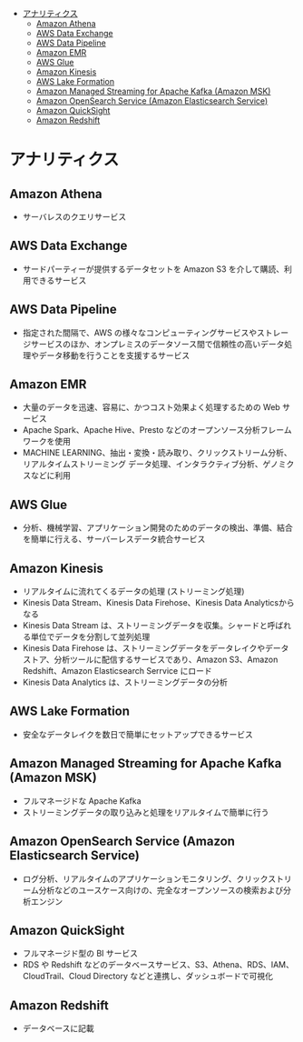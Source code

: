- [アナリティクス](#アナリティクス)
  - [Amazon Athena](#amazon-athena)
  - [AWS Data Exchange](#aws-data-exchange)
  - [AWS Data Pipeline](#aws-data-pipeline)
  - [Amazon EMR](#amazon-emr)
  - [AWS Glue](#aws-glue)
  - [Amazon Kinesis](#amazon-kinesis)
  - [AWS Lake Formation](#aws-lake-formation)
  - [Amazon Managed Streaming for Apache Kafka (Amazon MSK)](#amazon-managed-streaming-for-apache-kafka-amazon-msk)
  - [Amazon OpenSearch Service (Amazon Elasticsearch Service)](#amazon-opensearch-service-amazon-elasticsearch-service)
  - [Amazon QuickSight](#amazon-quicksight)
  - [Amazon Redshift](#amazon-redshift)

# アナリティクス

## Amazon Athena
* サーバレスのクエリサービス

## AWS Data Exchange
* サードパーティーが提供するデータセットを Amazon S3 を介して購読、利用できるサービス

## AWS Data Pipeline
* 指定された間隔で、AWS の様々なコンピューティングサービスやストレージサービスのほか、オンプレミスのデータソース間で信頼性の高いデータ処理やデータ移動を行うことを支援するサービス

## Amazon EMR
* 大量のデータを迅速、容易に、かつコスト効果よく処理するための Web サービス
* Apache Spark、Apache Hive、Presto などのオープンソース分析フレームワークを使用
* MACHINE LEARNING、抽出・変換・読み取り、クリックストリーム分析、リアルタイムストリーミング データ処理、インタラクティブ分析、ゲノミクスなどに利用

## AWS Glue
* 分析、機械学習、アプリケーション開発のためのデータの検出、準備、結合を簡単に行える、サーバーレスデータ統合サービス

## Amazon Kinesis
* リアルタイムに流れてくるデータの処理 (ストリーミング処理)
* Kinesis Data Stream、Kinesis Data Firehose、Kinesis Data Analyticsからなる
* Kinesis Data Stream は、ストリーミングデータを収集。シャードと呼ばれる単位でデータを分割して並列処理
* Kinesis Data Firehose は、ストリーミングデータをデータレイクやデータストア、分析ツールに配信するサービスであり、Amazon S3、Amazon Redshift、Amazon Elasticsearch Serrvice にロード
* Kinesis Data Analytics は、ストリーミングデータの分析

## AWS Lake Formation
* 安全なデータレイクを数日で簡単にセットアップできるサービス

## Amazon Managed Streaming for Apache Kafka (Amazon MSK)
* フルマネージドな Apache Kafka
* ストリーミングデータの取り込みと処理をリアルタイムで簡単に行う

## Amazon OpenSearch Service (Amazon Elasticsearch Service)
* ログ分析、リアルタイムのアプリケーションモニタリング、クリックストリーム分析などのユースケース向けの、完全なオープンソースの検索および分析エンジン

## Amazon QuickSight
* フルマネージド型の BI サービス
* RDS や Redshift などのデータベースサービス、S3、Athena、RDS、IAM、CloudTrail、Cloud Directory などと連携し、ダッシュボードで可視化

## Amazon Redshift
* データベースに記載